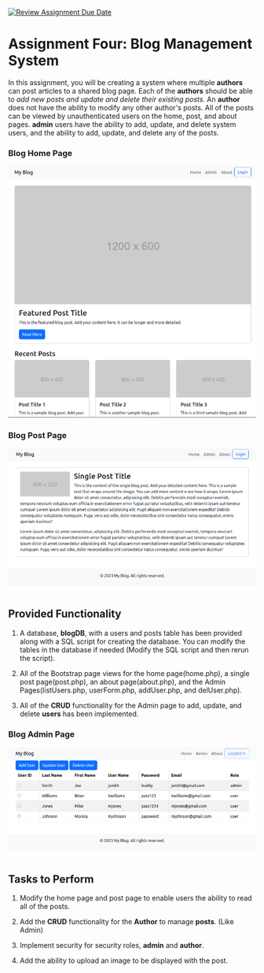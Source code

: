 [![Review Assignment Due Date](https://classroom.github.com/assets/deadline-readme-button-24ddc0f5d75046c5622901739e7c5dd533143b0c8e959d652212380cedb1ea36.svg)](https://classroom.github.com/a/9bw-Al6H)
# Assignment Four: Blog Management System

In this assignment, you will be creating a system where multiple **authors** can post articles to a shared blog page.  Each of the **authors** should be able to *add new posts and update and delete their existing posts*. An **author** does not have the ability to modify any other author's posts. All of the posts can be viewed by unauthenticated users on the home, post, and about pages. **admin** users have the ability to add, update, and delete system users, and the ability to add, update, and delete any of the posts.

### Blog Home Page
<img src="blogHome.png" alt="home">


### Blog Post Page
<img src="blogPost.png" alt="post">


## Provided Functionality

1. A database, **blogDB**, with a users and posts table has been provided along with a SQL script for creating the database. You can modify the tables in the database if needed (Modify the SQL script and then rerun the script).

2. All of the Bootstrap page views for the home page(home.php), a single post page(post.php), an about page(about.php), and the Admin Pages(listUsers.php, userForm.php, addUser.php, and delUser.php).

3. All of the **CRUD** functionality for the Admin page to add, update, and delete **users** has been implemented.

### Blog Admin Page
<img src="blogAdmin.png" alt="Admin">

## Tasks to Perform

1. Modify the home page and post page to enable users the ability to read all of the posts.

2. Add the **CRUD** functionality for the **Author** to manage **posts**. (Like Admin)

3. Implement security for security roles, **admin** and **author**.

4. Add the ability to upload an image to be displayed with the post.

